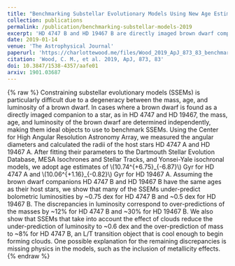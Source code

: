 ```yaml
---
title: "Benchmarking Substellar Evolutionary Models Using New Age Estimates for HD 4747 B and HD 19467 B"
collection: publications
permalink: /publication/benchmarking-substellar-models-2019
excerpt: 'HD 4747 B and HD 19467 B are directly imaged brown dwarf companions to Sun-like stars. We measure the radii of the host stars to constrain age estimates for these systems using stellar isochrone models. Assuming the brown dwarfs have the same ages as their host stars, we compare various properties of the brown dwarfs to the predicted properties from several substellar evolutionary models.'
date: 2019-01-14
venue: 'The Astrophysical Journal'
paperurl: 'https://charlottewood.me/files/Wood_2019_ApJ_873_83_benchmarkbds.pdf'
citation: 'Wood, C. M., et al. 2019, ApJ, 873, 83'
doi: 10.3847/1538-4357/aafe01
arxiv: 1901.03687
---
```

{% raw %}
Constraining substellar evolutionary models (SSEMs) is particularly difficult due to a degeneracy between the mass, age, and luminosity of a brown dwarf. In cases where a brown dwarf is found as a directly imaged companion to a star, as in HD 4747 and HD 19467, the mass, age, and luminosity of the brown dwarf are determined independently, making them ideal objects to use to benchmark SSEMs.
Using the Center for High Angular Resolution Astronomy Array, we measured the angular diameters and calculated the radii of the host stars HD 4747 A and HD 19467 A. After fitting their parameters to the Dartmouth Stellar Evolution Database, MESA Isochrones and Stellar Tracks, and Yonsei-Yale isochronal models, we adopt age estimates of \\(10.74^{+6.75}\_{-6.87}\\) Gyr for HD 4747 A and \\(10.06^{+1.16}\_{-0.82}\\) Gyr for HD 19467 A.
Assuming the brown dwarf companions HD 4747 B and HD 19467 B have the same ages as their host stars, we show that many of the SSEMs under-predict bolometric luminosities by ~0.75 dex for HD 4747 B and ~0.5 dex for HD 19467 B. The discrepancies in luminosity correspond to over-predictions of the masses by ~12% for HD 4747 B and ~30% for HD 19467 B. We also show that SSEMs that take into account the effect of clouds reduce the under-prediction of luminosity to ~0.6 dex and the over-prediction of mass to ~8% for HD 4747 B, an L/T transition object that is cool enough to begin forming clouds. One possible explanation for the remaining discrepancies is missing physics in the models, such as the inclusion of metallicity effects.
{% endraw %}
